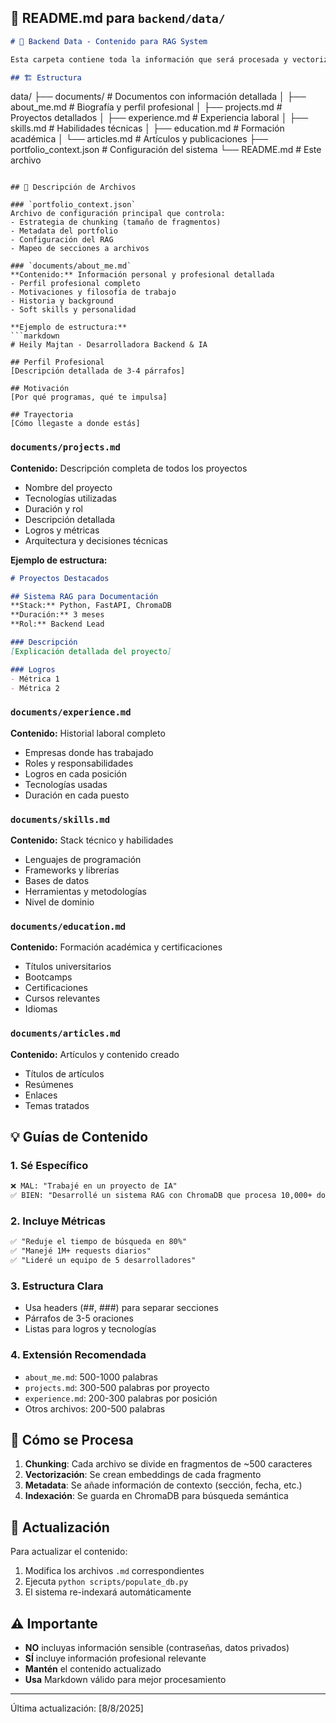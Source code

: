 ## 📝 **README.md para `backend/data/`**

```markdown
# 📁 Backend Data - Contenido para RAG System

Esta carpeta contiene toda la información que será procesada y vectorizada por ChromaDB para el sistema RAG del portfolio.

## 🏗️ Estructura

```
data/
├── documents/          # Documentos con información detallada
│   ├── about_me.md    # Biografía y perfil profesional
│   ├── projects.md    # Proyectos detallados
│   ├── experience.md  # Experiencia laboral
│   ├── skills.md      # Habilidades técnicas
│   ├── education.md   # Formación académica
│   └── articles.md    # Artículos y publicaciones
├── portfolio_context.json  # Configuración del sistema
└── README.md          # Este archivo
```

## 📄 Descripción de Archivos

### `portfolio_context.json`
Archivo de configuración principal que controla:
- Estrategia de chunking (tamaño de fragmentos)
- Metadata del portfolio
- Configuración del RAG
- Mapeo de secciones a archivos

### `documents/about_me.md`
**Contenido:** Información personal y profesional detallada
- Perfil profesional completo
- Motivaciones y filosofía de trabajo
- Historia y background
- Soft skills y personalidad

**Ejemplo de estructura:**
```markdown
# Heily Majtan - Desarrolladora Backend & IA

## Perfil Profesional
[Descripción detallada de 3-4 párrafos]

## Motivación
[Por qué programas, qué te impulsa]

## Trayectoria
[Cómo llegaste a donde estás]
```

### `documents/projects.md`
**Contenido:** Descripción completa de todos los proyectos
- Nombre del proyecto
- Tecnologías utilizadas
- Duración y rol
- Descripción detallada
- Logros y métricas
- Arquitectura y decisiones técnicas

**Ejemplo de estructura:**
```markdown
# Proyectos Destacados

## Sistema RAG para Documentación
**Stack:** Python, FastAPI, ChromaDB
**Duración:** 3 meses
**Rol:** Backend Lead

### Descripción
[Explicación detallada del proyecto]

### Logros
- Métrica 1
- Métrica 2
```

### `documents/experience.md`
**Contenido:** Historial laboral completo
- Empresas donde has trabajado
- Roles y responsabilidades
- Logros en cada posición
- Tecnologías usadas
- Duración en cada puesto

### `documents/skills.md`
**Contenido:** Stack técnico y habilidades
- Lenguajes de programación
- Frameworks y librerías
- Bases de datos
- Herramientas y metodologías
- Nivel de dominio

### `documents/education.md`
**Contenido:** Formación académica y certificaciones
- Títulos universitarios
- Bootcamps
- Certificaciones
- Cursos relevantes
- Idiomas

### `documents/articles.md`
**Contenido:** Artículos y contenido creado
- Títulos de artículos
- Resúmenes
- Enlaces
- Temas tratados

## 💡 Guías de Contenido

### 1. **Sé Específico**
```markdown
❌ MAL: "Trabajé en un proyecto de IA"
✅ BIEN: "Desarrollé un sistema RAG con ChromaDB que procesa 10,000+ documentos con 99.9% uptime"
```

### 2. **Incluye Métricas**
```markdown
✅ "Reduje el tiempo de búsqueda en 80%"
✅ "Manejé 1M+ requests diarios"
✅ "Lideré un equipo de 5 desarrolladores"
```

### 3. **Estructura Clara**
- Usa headers (##, ###) para separar secciones
- Párrafos de 3-5 oraciones
- Listas para logros y tecnologías

### 4. **Extensión Recomendada**
- `about_me.md`: 500-1000 palabras
- `projects.md`: 300-500 palabras por proyecto
- `experience.md`: 200-300 palabras por posición
- Otros archivos: 200-500 palabras

## 🔧 Cómo se Procesa

1. **Chunking**: Cada archivo se divide en fragmentos de ~500 caracteres
2. **Vectorización**: Se crean embeddings de cada fragmento
3. **Metadata**: Se añade información de contexto (sección, fecha, etc.)
4. **Indexación**: Se guarda en ChromaDB para búsqueda semántica

## 📝 Actualización

Para actualizar el contenido:
1. Modifica los archivos `.md` correspondientes
2. Ejecuta `python scripts/populate_db.py`
3. El sistema re-indexará automáticamente

## ⚠️ Importante

- **NO** incluyas información sensible (contraseñas, datos privados)
- **SÍ** incluye información profesional relevante
- **Mantén** el contenido actualizado
- **Usa** Markdown válido para mejor procesamiento

---

Última actualización: [8/8/2025]
```
